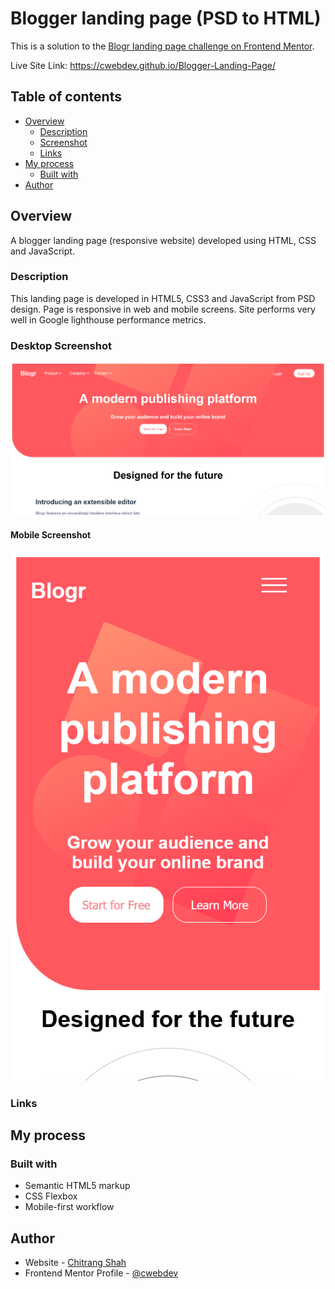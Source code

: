 # Blogger landing page (PSD to HTML)

This is a solution to the [Blogr landing page challenge on Frontend Mentor](https://www.frontendmentor.io/challenges/blogr-landing-page-EX2RLAApP).

Live Site Link: https://cwebdev.github.io/Blogger-Landing-Page/
## Table of contents

- [Overview](#overview)
  - [Description](#description)
  - [Screenshot](#screenshot)
  - [Links](#links)
- [My process](#my-process)
  - [Built with](#built-with)  
- [Author](#author)

## Overview

A blogger landing page (responsive website) developed using HTML, CSS and JavaScript.

### Description

This landing page is developed in HTML5, CSS3 and JavaScript from PSD design. Page is responsive in web and mobile screens. Site performs very well in Google lighthouse performance metrics.

### Desktop Screenshot

![](./Blogger_Desktop_Screen.png)

#### Mobile Screenshot

![](./Blogger_Mobile_Screen.png)

### Links


## My process

### Built with

- Semantic HTML5 markup
- CSS Flexbox
- Mobile-first workflow

## Author

- Website - [Chitrang Shah](https://chitrang.webflow.io/)
- Frontend Mentor Profile - [@cwebdev](https://www.frontendmentor.io/profile/cwebdev)
